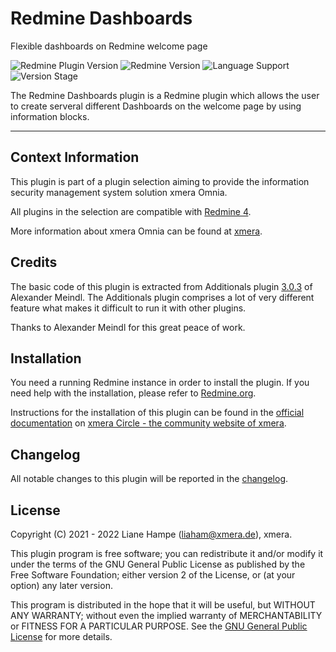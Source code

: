 # Redmine Dashboards

Flexible dashboards on Redmine welcome page

![Redmine Plugin Version](https://img.shields.io/badge/Redmine_Plugin-v1.0.4-red) ![Redmine Version](https://img.shields.io/badge/Redmine-v4.2.x-blue) ![Language Support](https://img.shields.io/badge/Languages-en,_de-green) ![Version Stage](https://img.shields.io/badge/Stage-release-important)

The Redmine Dashboards plugin is a Redmine plugin which allows the user to create serveral different Dashboards on the welcome page by using information blocks.

---

## Context Information

This plugin is part of a plugin selection aiming to provide the information security management system solution xmera Omnia.

All plugins in the selection are compatible with [Redmine 4](https://redmine.org).

More information about xmera Omnia can be found at [xmera](https://xmera.de).

## Credits

The basic code of this plugin is extracted from Additionals plugin [3.0.3](https://github.com/AlphaNodes/additionals/releases/tag/3.0.3) of Alexander Meindl. The Additionals plugin comprises a lot of very different feature what makes it difficult to run it with other plugins. 

Thanks to Alexander Meindl for this great peace of work.

## Installation

You need a running Redmine instance in order to install the plugin. If you need help with the installation, please refer to [Redmine.org](https://redmine.org).

Instructions for the installation of this plugin can be found in the [official documentation](https://circle.xmera.de/projects/redmine-dashboards/wiki) on
[xmera Circle - the  community website of xmera](https://circle.xmera.de).

## Changelog

All notable changes to this plugin will be reported in the [changelog](https://circle.xmera.de/projects/redmine-dasboards/repository/redmine_dashboards/entry/CHANGELOG.md).

## License

Copyright (C) 2021 - 2022 Liane Hampe (<liaham@xmera.de>), xmera.

This plugin program is free software; you can redistribute it and/or
modify it under the terms of the GNU General Public License
as published by the Free Software Foundation; either version 2
of the License, or (at your option) any later version.

This program is distributed in the hope that it will be useful,
but WITHOUT ANY WARRANTY; without even the implied warranty of
MERCHANTABILITY or FITNESS FOR A PARTICULAR PURPOSE.  See the
[GNU General Public License](https://www.gnu.org/licenses/old-licenses/gpl-2.0.en.html) for more details.
